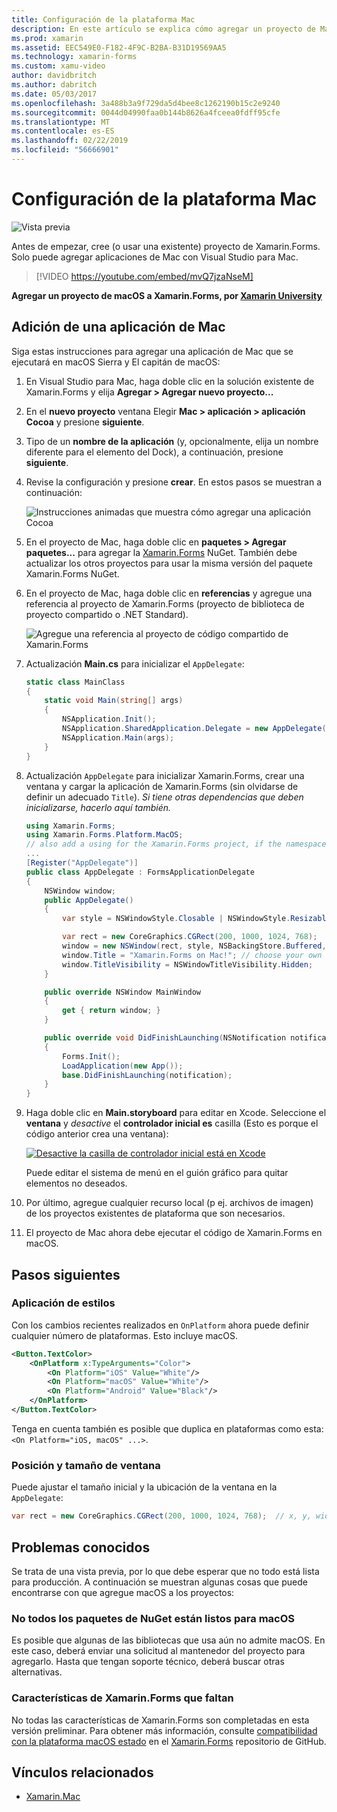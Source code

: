 ```yaml
---
title: Configuración de la plataforma Mac
description: En este artículo se explica cómo agregar un proyecto de Mac a un proyecto de Xamarin.Forms, que generará una aplicación capaz de ejecutarse en macOS Sierra y El capitán de macOS.
ms.prod: xamarin
ms.assetid: EEC549E0-F182-4F9C-B2BA-B31D19569AA5
ms.technology: xamarin-forms
ms.custom: xamu-video
author: davidbritch
ms.author: dabritch
ms.date: 05/03/2017
ms.openlocfilehash: 3a488b3a9f729da5d4bee8c1262190b15c2e9240
ms.sourcegitcommit: 0044d04990faa0b144b8626a4fceea0fdff95cfe
ms.translationtype: MT
ms.contentlocale: es-ES
ms.lasthandoff: 02/22/2019
ms.locfileid: "56666901"
---
```

# <a name="mac-platform-setup"></a>Configuración de la plataforma Mac

![Vista previa](~/media/shared/preview.png)

Antes de empezar, cree (o usar una existente) proyecto de Xamarin.Forms. Solo puede agregar aplicaciones de Mac con Visual Studio para Mac.

> [!VIDEO https://youtube.com/embed/mvQ7jzaNseM]

**Agregar un proyecto de macOS a Xamarin.Forms, por [Xamarin University](https://university.xamarin.com/)**

## <a name="adding-a-mac-app"></a>Adición de una aplicación de Mac

Siga estas instrucciones para agregar una aplicación de Mac que se ejecutará en macOS Sierra y El capitán de macOS:

1. En Visual Studio para Mac, haga doble clic en la solución existente de Xamarin.Forms y elija **Agregar > Agregar nuevo proyecto...**

2. En el **nuevo proyecto** ventana Elegir **Mac > aplicación > aplicación Cocoa** y presione **siguiente**.

3. Tipo de un **nombre de la aplicación** (y, opcionalmente, elija un nombre diferente para el elemento del Dock), a continuación, presione **siguiente**.

4. Revise la configuración y presione **crear**. En estos pasos se muestran a continuación:

    ![Instrucciones animadas que muestra cómo agregar una aplicación Cocoa](mac-images/add-macos-proj.gif)

5. En el proyecto de Mac, haga doble clic en **paquetes > Agregar paquetes...**  para agregar la [Xamarin.Forms](https://www.nuget.org/packages/Xamarin.Forms/) NuGet. También debe actualizar los otros proyectos para usar la misma versión del paquete Xamarin.Forms NuGet.

6. En el proyecto de Mac, haga doble clic en **referencias** y agregue una referencia al proyecto de Xamarin.Forms (proyecto de biblioteca de proyecto compartido o .NET Standard).

    ![Agregue una referencia al proyecto de código compartido de Xamarin.Forms](mac-images/references-sml.png)

7. Actualización **Main.cs** para inicializar el `AppDelegate`:

    ```csharp
    static class MainClass
    {
        static void Main(string[] args)
        {
            NSApplication.Init();
            NSApplication.SharedApplication.Delegate = new AppDelegate(); // add this line
            NSApplication.Main(args);
        }
    }
    ```

8. Actualización `AppDelegate` para inicializar Xamarin.Forms, crear una ventana y cargar la aplicación de Xamarin.Forms (sin olvidarse de definir un adecuado `Title`). _Si tiene otras dependencias que deben inicializarse, hacerlo aquí también._

    ```csharp
    using Xamarin.Forms;
    using Xamarin.Forms.Platform.MacOS;
    // also add a using for the Xamarin.Forms project, if the namespace is different to this file
    ...
    [Register("AppDelegate")]
    public class AppDelegate : FormsApplicationDelegate
    {
        NSWindow window;
        public AppDelegate()
        {
            var style = NSWindowStyle.Closable | NSWindowStyle.Resizable | NSWindowStyle.Titled;

            var rect = new CoreGraphics.CGRect(200, 1000, 1024, 768);
            window = new NSWindow(rect, style, NSBackingStore.Buffered, false);
            window.Title = "Xamarin.Forms on Mac!"; // choose your own Title here
            window.TitleVisibility = NSWindowTitleVisibility.Hidden;
        }

        public override NSWindow MainWindow
        {
            get { return window; }
        }

        public override void DidFinishLaunching(NSNotification notification)
        {
            Forms.Init();
            LoadApplication(new App());
            base.DidFinishLaunching(notification);
        }
    }
    ```

9. Haga doble clic en **Main.storyboard** para editar en Xcode. Seleccione el **ventana** y _desactive_ el **controlador inicial es** casilla (Esto es porque el código anterior crea una ventana):

    [![Desactive la casilla de controlador inicial está en Xcode](mac-images/xcode-init-controller-sml.png)](mac-images/xcode-init-controller.png#lightbox)

    Puede editar el sistema de menú en el guión gráfico para quitar elementos no deseados.

10. Por último, agregue cualquier recurso local (p ej. archivos de imagen) de los proyectos existentes de plataforma que son necesarios.

11. El proyecto de Mac ahora debe ejecutar el código de Xamarin.Forms en macOS.

## <a name="next-steps"></a>Pasos siguientes

### <a name="styling"></a>Aplicación de estilos

Con los cambios recientes realizados en `OnPlatform` ahora puede definir cualquier número de plataformas. Esto incluye macOS.

```xml
<Button.TextColor>
    <OnPlatform x:TypeArguments="Color">
        <On Platform="iOS" Value="White"/>
        <On Platform="macOS" Value="White"/>
        <On Platform="Android" Value="Black"/>
    </OnPlatform>
</Button.TextColor>
```

Tenga en cuenta también es posible que duplica en plataformas como esta: `<On Platform="iOS, macOS" ...>`.

### <a name="window-size-and-position"></a>Posición y tamaño de ventana

Puede ajustar el tamaño inicial y la ubicación de la ventana en la `AppDelegate`:

```csharp
var rect = new CoreGraphics.CGRect(200, 1000, 1024, 768);  // x, y, width, height
```

## <a name="known-issues"></a>Problemas conocidos

Se trata de una vista previa, por lo que debe esperar que no todo está lista para producción. A continuación se muestran algunas cosas que puede encontrarse con que agregue macOS a los proyectos:

### <a name="not-all-nugets-are-ready-for-macos"></a>No todos los paquetes de NuGet están listos para macOS

Es posible que algunas de las bibliotecas que usa aún no admite macOS. En este caso, deberá enviar una solicitud al mantenedor del proyecto para agregarlo. Hasta que tengan soporte técnico, deberá buscar otras alternativas.

### <a name="missing-xamarinforms-features"></a>Características de Xamarin.Forms que faltan

No todas las características de Xamarin.Forms son completadas en esta versión preliminar. Para obtener más información, consulte [compatibilidad con la plataforma macOS estado](https://github.com/xamarin/Xamarin.Forms/wiki/Platform-Support-macOS-Status) en el [Xamarin.Forms](https://github.com/xamarin/Xamarin.Forms) repositorio de GitHub.

## <a name="related-links"></a>Vínculos relacionados

- [Xamarin.Mac](~/mac/index.yml)
